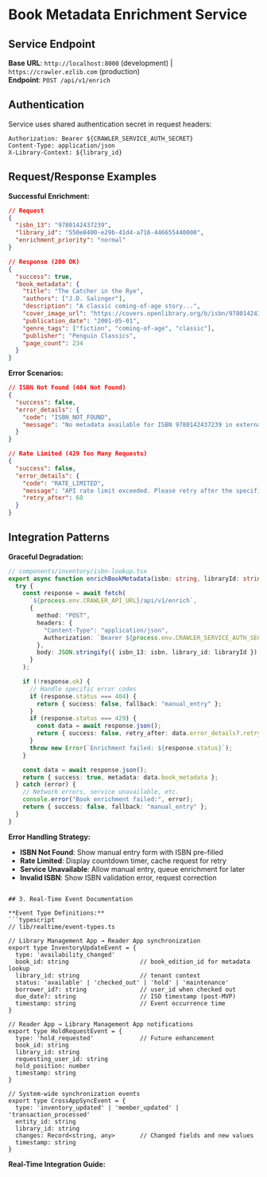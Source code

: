 # Book Metadata Enrichment Service

## Service Endpoint

**Base URL**: `http://localhost:8000` (development) | `https://crawler.ezlib.com` (production)  
**Endpoint**: `POST /api/v1/enrich`

## Authentication

Service uses shared authentication secret in request headers:

```http
Authorization: Bearer ${CRAWLER_SERVICE_AUTH_SECRET}
Content-Type: application/json
X-Library-Context: ${library_id}
```

## Request/Response Examples

**Successful Enrichment:**

```json
// Request
{
  "isbn_13": "9780142437239",
  "library_id": "550e8400-e29b-41d4-a716-446655440000",
  "enrichment_priority": "normal"
}

// Response (200 OK)
{
  "success": true,
  "book_metadata": {
    "title": "The Catcher in the Rye",
    "authors": ["J.D. Salinger"],
    "description": "A classic coming-of-age story...",
    "cover_image_url": "https://covers.openlibrary.org/b/isbn/9780142437239-L.jpg",
    "publication_date": "2001-05-01",
    "genre_tags": ["fiction", "coming-of-age", "classic"],
    "publisher": "Penguin Classics",
    "page_count": 234
  }
}
```

**Error Scenarios:**

```json
// ISBN Not Found (404 Not Found)
{
  "success": false,
  "error_details": {
    "code": "ISBN_NOT_FOUND",
    "message": "No metadata available for ISBN 9780142437239 in external databases"
  }
}

// Rate Limited (429 Too Many Requests)
{
  "success": false,
  "error_details": {
    "code": "RATE_LIMITED",
    "message": "API rate limit exceeded. Please retry after the specified delay.",
    "retry_after": 60
  }
}
```

## Integration Patterns

**Graceful Degradation:**

```typescript
// components/inventory/isbn-lookup.tsx
export async function enrichBookMetadata(isbn: string, libraryId: string) {
  try {
    const response = await fetch(
      `${process.env.CRAWLER_API_URL}/api/v1/enrich`,
      {
        method: "POST",
        headers: {
          "Content-Type": "application/json",
          Authorization: `Bearer ${process.env.CRAWLER_SERVICE_AUTH_SECRET}`,
        },
        body: JSON.stringify({ isbn_13: isbn, library_id: libraryId }),
      }
    );

    if (!response.ok) {
      // Handle specific error codes
      if (response.status === 404) {
        return { success: false, fallback: "manual_entry" };
      }
      if (response.status === 429) {
        const data = await response.json();
        return { success: false, retry_after: data.error_details?.retry_after };
      }
      throw new Error(`Enrichment failed: ${response.status}`);
    }

    const data = await response.json();
    return { success: true, metadata: data.book_metadata };
  } catch (error) {
    // Network errors, service unavailable, etc.
    console.error("Book enrichment failed:", error);
    return { success: false, fallback: "manual_entry" };
  }
}
```

**Error Handling Strategy:**

- **ISBN Not Found**: Show manual entry form with ISBN pre-filled
- **Rate Limited**: Display countdown timer, cache request for retry
- **Service Unavailable**: Allow manual entry, queue enrichment for later
- **Invalid ISBN**: Show ISBN validation error, request correction

````

## 3. Real-Time Event Documentation

**Event Type Definitions:**
```typescript
// lib/realtime/event-types.ts

// Library Management App → Reader App synchronization
export type InventoryUpdateEvent = {
  type: 'availability_changed'
  book_id: string                    // book_edition_id for metadata lookup
  library_id: string                 // tenant context
  status: 'available' | 'checked_out' | 'hold' | 'maintenance'
  borrower_id?: string               // user_id when checked out
  due_date?: string                  // ISO timestamp (post-MVP)
  timestamp: string                  // Event occurrence time
}

// Reader App → Library Management App notifications
export type HoldRequestEvent = {
  type: 'hold_requested'             // Future enhancement
  book_id: string
  library_id: string
  requesting_user_id: string
  hold_position: number
  timestamp: string
}

// System-wide synchronization events
export type CrossAppSyncEvent = {
  type: 'inventory_updated' | 'member_updated' | 'transaction_processed'
  entity_id: string
  library_id: string
  changes: Record<string, any>       // Changed fields and new values
  timestamp: string
}
````

**Real-Time Integration Guide:**

```markdown

```

